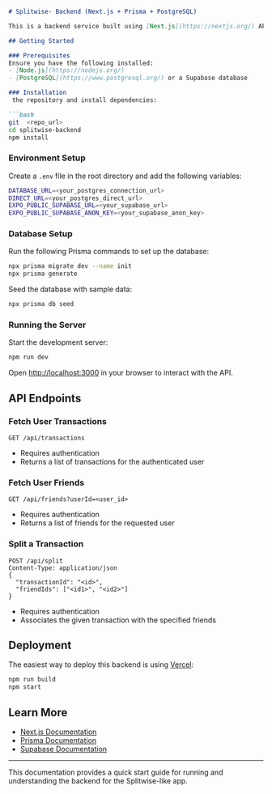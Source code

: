 ```markdown
# Splitwise- Backend (Next.js + Prisma + PostgreSQL)

This is a backend service built using [Next.js](https://nextjs.org/) API routes, [Prisma](https://www.prisma.io/), and [PostgreSQL](https://www.postgresql.org/) (via Supabase). It provides APIs for managing users, transactions, friendships, and splitting expenses among friends.

## Getting Started

### Prerequisites
Ensure you have the following installed:
- [Node.js](https://nodejs.org/)
- [PostgreSQL](https://www.postgresql.org/) or a Supabase database

### Installation
 the repository and install dependencies:

```bash
git  <repo_url>
cd splitwise-backend
npm install
```

### Environment Setup
Create a `.env` file in the root directory and add the following variables:

```bash
DATABASE_URL=<your_postgres_connection_url>
DIRECT_URL=<your_postgres_direct_url>
EXPO_PUBLIC_SUPABASE_URL=<your_supabase_url>
EXPO_PUBLIC_SUPABASE_ANON_KEY=<your_supabase_anon_key>
```

### Database Setup
Run the following Prisma commands to set up the database:

```bash
npx prisma migrate dev --name init
npx prisma generate
```

Seed the database with sample data:

```bash
npx prisma db seed
```

### Running the Server
Start the development server:

```bash
npm run dev
```

Open [http://localhost:3000](http://localhost:3000) in your browser to interact with the API.

## API Endpoints

### Fetch User Transactions
```http
GET /api/transactions
```
- Requires authentication
- Returns a list of transactions for the authenticated user

### Fetch User Friends
```http
GET /api/friends?userId=<user_id>
```
- Requires authentication
- Returns a list of friends for the requested user

### Split a Transaction
```http
POST /api/split
Content-Type: application/json
{
  "transactionId": "<id>",
  "friendIds": ["<id1>", "<id2>"]
}
```
- Requires authentication
- Associates the given transaction with the specified friends

## Deployment
The easiest way to deploy this backend is using [Vercel](https://vercel.com/):

```bash
npm run build
npm start
```

## Learn More
- [Next.js Documentation](https://nextjs.org/docs)
- [Prisma Documentation](https://www.prisma.io/docs/)
- [Supabase Documentation](https://supabase.com/docs)

---
This documentation provides a quick start guide for running and understanding the backend for the Splitwise-like app.
```

